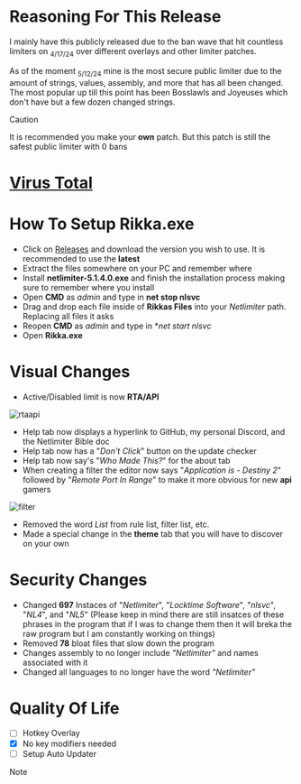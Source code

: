 # Reasoning For This Release

I mainly have this publicly released due to the ban wave that hit countless limiters on <sub>4/17/24</sub> over different overlays and other limiter patches.

As of the moment <sub>5/12/24</sub> mine is the most secure public limiter due to the amount of strings, values, assembly, and more that has all been changed. The most popular up till this point has been Bosslawls and Joyeuses which don't have but a few dozen changed strings.

> [!CAUTION]
> It is recommended you make your **own** patch. But this patch is still the safest public limiter with 0 bans

# [Virus Total](https://www.virustotal.com/gui/file/79125cfd0e3bd4e5880dc16cfd144edd7c0215eb3b98563edcb7eff4400f2acf?nocache=1)

# How To Setup Rikka.exe

* Click on [Releases](https://github.com/JoiningAllies/NL5-For-Destiny/releases) and download the version you wish to use. It is recommended to use the **latest**
* Extract the files somewhere on your PC and remember where
* Install **netlimiter-5.1.4.0.exe** and finish the installation process making sure to remember where you install
* Open **CMD** as *admin* and type in **net stop nlsvc**
* Drag and drop each file inside of **Rikkas Files** into your *Netlimiter* path. Replacing all files it asks
* Reopen **CMD** as *admin* and type in **net start nlsvc*
* Open **Rikka.exe**

# Visual Changes

* Active/Disabled limit is now **RTA/API**

![rtaapi](https://i.ibb.co/jyLpMjP/image-2024-05-12-211945735.png)
* Help tab now displays a hyperlink to GitHub, my personal Discord, and the Netlimiter Bible doc
* Help tab now has a "*Don't Click*" button on the update checker
* Help tab now say's "*Who Made This?*" for the about tab
* When creating a filter the editor now says "*Application is - Destiny 2*" followed by "*Remote Port In Range*" to make it more obvious for new **api** gamers

![filter](https://i.ibb.co/bmnDY50/image-2024-05-12-212731066-2.png)
* Removed the word *List* from rule list, filter list, etc.
* Made a special change in the **theme** tab that you will have to discover on your own

# Security Changes

* Changed **697** Instaces of "*Netlimiter*", "*Locktime Software*", "*nlsvc*", "*NL4*", and "*NL5*" (Please keep in mind there are still insatces of these phrases in the program that if I was to change them then it will breka the raw program but I am constantly working on things)
* Removed **78** bloat files that slow down the program
* Changes assembly to no longer include *"Netlimiter"* and names associated with it
* Changed all languages to no longer have the word *"Netlimiter"*

# Quality Of Life

- [ ] Hotkey Overlay
- [x] No key modifiers needed
- [ ] Setup Auto Updater

> [!NOTE]

